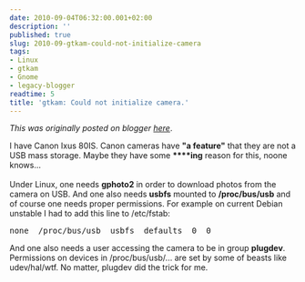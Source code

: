 ```yaml
---
date: 2010-09-04T06:32:00.001+02:00
description: ''
published: true
slug: 2010-09-gtkam-could-not-initialize-camera
tags:
- Linux
- gtkam
- Gnome
- legacy-blogger
readtime: 5
title: 'gtkam: Could not initialize camera.'
---
```


*This was originally posted on blogger [here](https://snarkybrill.blogspot.com/2010/09/gtkam-could-not-initialize-camera.html)*.

I have Canon Ixus 80IS. Canon cameras have&nbsp;<strong>"a feature"</strong> that they are not a USB mass storage. Maybe they have some <strong>****ing</strong> reason for this, noone knows...<br />
<br />
Under Linux, one needs <strong>gphoto2</strong> in order to download photos from the camera on USB. And one also needs <strong>usbfs</strong> mounted to <strong>/proc/bus/usb</strong> and of course one needs proper permissions. For example on current Debian unstable I had to add this line to /etc/fstab:<br />
<pre>﻿﻿﻿﻿none  /proc/bus/usb  usbfs  defaults  0  0</pre>And one also needs a user accessing the camera to be in group <strong>plugdev</strong>. Permissions on devices in /proc/bus/usb/... are set by some of beasts like udev/hal/wtf. No matter, plugdev did the trick for me.